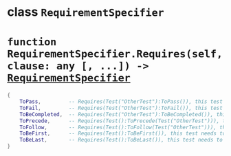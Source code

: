 # class `RequirementSpecifier`

# `function RequirementSpecifier.Requires(self, clause: any [, ...]) -> `[`RequirementSpecifier`](#class-requirementspecifier)
```lua
{
    ToPass,         -- Requires(Test("OtherTest"):ToPass()), this test can only be run if OtherTest succeeds.
    ToFail,         -- Requires(Test("OtherTest"):ToFail()), this test can only be run if OtherTest fails.
    ToBeCompleted,  -- Requires(Test("OtherTest"):ToBeCompleted()), this test can only be run if OtherTest is completed
    ToPrecede,      -- Requires(Test():ToPrecede(Test("OtherTest"))), this test needs to run right before OtherTest
    ToFollow,       -- Requires(Test():ToFollow(Test("OtherTest"))), this test needs to run right after OtherTest
    ToBeFirst,      -- Requires(Test():ToBeFirst()), this test needs to be first. Can only be on the current test, and can only be one (per sequence).
    ToBeLast,       -- Requires(Test():ToBeLast()), this test needs to be last. Can only be on the current test, and can only be one (per sequence).
}
```